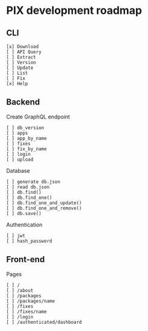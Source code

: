 # PIX development roadmap

## CLI
```
[x] Download
[ ] API Query
[ ] Extract
[ ] Version
[ ] Update
[ ] List
[ ] Fix
[x] Help
```

## Backend

Create GraphQL endpoint
```
[ ] db_version
[ ] apps
[ ] app_by_name
[ ] fixes
[ ] fix_by_name
[ ] login
[ ] upload
```
Database
```
[ ] generate db.json
[ ] read db.json
[ ] db.find()
[ ] db.find_one()
[ ] db.find_one_and_update()
[ ] db.find_one_and_remove()
[ ] db.save()
```
Authentication
```
[ ] jwt
[ ] hash_password
```
## Front-end

Pages
```
[ ] /
[ ] /about
[ ] /packages
[ ] /packages/name
[ ] /fixes
[ ] /fixes/name
[ ] /login
[ ] /authenticated/dashboard
```